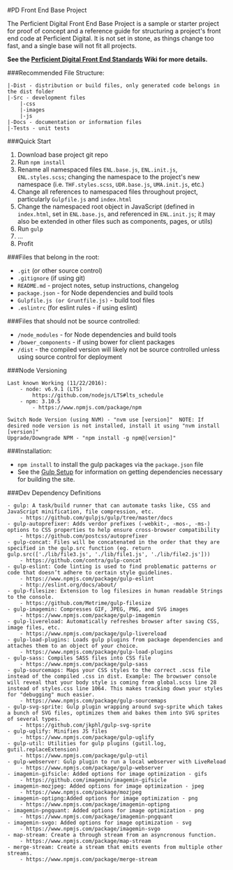 #PD Front End Base Project

The Perficient Digital Front End Base Project is a sample or starter project for proof of concept and a reference guide for structuring a project's front end code at Perficient Digital.  It is not set in stone, as things change too fast, and a single base will not fit all projects.  

**See the [Perficient Digital Front End Standards](https://github.com/EnlightenAgency/EnlBase/wiki/Enlighten-Front-End-Standards) Wiki for more details.**

###Recommended File Structure:

    |-Dist - distribution or build files, only generated code belongs in the dist folder
    |-Src - development files
        |-css
        |-images
        |-js
    |-Docs - documentation or information files
    |-Tests - unit tests

###Quick Start
1. Download base project git repo
2. Run `npm install`
3. Rename all namespaced files `ENL.base.js`, `ENL.init.js`, `ENL.styles.scss`; changing the namespace to the project's new namespace (i.e. `THF.styles.scss`, `UDR.base.js`, `UMA.init.js`, etc.)
4. Change all references to namespaced files throughout project, particularly `Gulpfile.js` and `index.html`
5. Change the namespaced root object in JavaScript (defined in `index.html`, set in `ENL.base.js`, and referenced in `ENL.init.js`; it may also be extended in other files such as components, pages, or utils)
6. Run `gulp`
7. ...
8. Profit

###Files that belong in the root:

 - `.git` (or other source control)
 - `.gitignore` (if using git)
 - `README.md` - project notes, setup instructions, changelog
 - `package.json` - for Node dependencies and build tools
 - `Gulpfile.js (or Gruntfile.js)` - build tool files
 - `.eslintrc` (for eslint rules - if using eslint)

###Files that should not be source controlled:

 - `/node_modules` - for Node dependencies and build tools
 - `/bower_components` - if using bower for client packages
 - `/dist` - the compiled version will likely not be source controlled unless using source control for deployment

###Node Versioning

    Last known Working (11/22/2016):
    	- node: v6.9.1 (LTS)
    		https://github.com/nodejs/LTS#lts_schedule
        - npm: 3.10.5
        	- https://www.npmjs.com/package/npm

    Switch Node Version (using NVM) - "nvm use [version]"  NOTE: If desired node version is not installed, install it using "nvm install [version]"
	Upgrade/Downgrade NPM - "npm install -g npm@[version]"

###Installation:

 - `npm install` to install the gulp packages via the `package.json` file
 - See the [Gulp Setup](https://github.com/EnlightenAgency/EnlBase/wiki/Gulp-Setup) for information on getting dependencies necessary for building the site.

###Dev Dependency Definitions

	- gulp: A task/build runner that can automate tasks like, CSS and JavaScript minification, file compression, etc.
		- https://github.com/gulpjs/gulp/tree/master/docs
	- gulp-autoprefixer: Adds verdor prefixes (-webkit-, -mos-, -ms-) options to CSS properties to help ensure cross-browser compatibility
		- https://github.com/postcss/autoprefixer
	- gulp-concat: Files will be concatenated in the order that they are specified in the gulp.src function (eg. return gulp.src(['./lib/file3.js', './lib/file1.js', './lib/file2.js']))
		- https://github.com/contra/gulp-concat
	- gulp-eslint: Code linting is used to find problematic patterns or code that doesn’t adhere to certain style guidelines.
		- https://www.npmjs.com/package/gulp-eslint
		- http://eslint.org/docs/about/
	- gulp-filesize: Extension to log filesizes in human readable Strings to the console.
		- https://github.com/Metrime/gulp-filesize
	- gulp-imagemin: Compresses GIF, JPEG, PNG, and SVG images
		- https://www.npmjs.com/package/gulp-imagemin
	- gulp-livereload: Automatically refreshes browser after saving CSS, image files, etc.
		- https://www.npmjs.com/package/gulp-livereload
	- gulp-load-plugins: Loads gulp plugins from package dependencies and attaches them to an object of your choice.
		- https://www.npmjs.com/package/gulp-load-plugins
	- gulp-sass: Compiles SASS files into CSS file
		- https://www.npmjs.com/package/gulp-sass
	- gulp-sourcemaps: Maps your CSS styles to the correct .scss file instead of the compiled .css in dist. Example: The browswer console will reveal that your body style is coming from global.scss line 28 instead of styles.css line 1064. This makes tracking down your styles for "debugging" much easier.
		- https://www.npmjs.com/package/gulp-sourcemaps
	- gulp-svg-sprite: Gulp plugin wrapping around svg-sprite which takes a bunch of SVG files, optimizes them and bakes them into SVG sprites of several types.
		- https://github.com/jkphl/gulp-svg-sprite
	- gulp-uglify: Minifies JS files
		- https://www.npmjs.com/package/gulp-uglify
	- gulp-util: Utilities for gulp plugins (gutil.log, gutil.replaceExtension)
		- https://www.npmjs.com/package/gulp-util
	- gulp-webserver: Gulp plugin to run a local webserver with LiveReload
		- https://www.npmjs.com/package/gulp-webserver
	- imagemin-gifsicle: Added options for image optimization - gifs
		- https://github.com/imagemin/imagemin-gifsicle
	- imagemin-mozjpeg: Added options for image optimization - jpeg
		- https://www.npmjs.com/package/mozjpeg
	- imagemin-optipng:Added options for image optimization - png
		- https://www.npmjs.com/package/imagemin-optipng
	- imagemin-pngquant: Added options for image optimization - png
		- https://www.npmjs.com/package/imagemin-pngquant
	- imagemin-svgo: Added options for image optimization - svg
		- https://www.npmjs.com/package/imagemin-svgo
	- map-stream: Create a through stream from an asyncronous function.
		- https://www.npmjs.com/package/map-stream
	- merge-stream: Create a stream that emits events from multiple other streams.
		- https://www.npmjs.com/package/merge-stream 